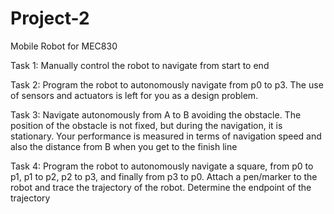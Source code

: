 # Project-2
Mobile Robot for MEC830


Task 1: Manually control the robot to navigate from start to end

Task 2: Program the robot to autonomously navigate from p0 to p3. The use of sensors and
actuators is left for you as a design problem.

Task 3: Navigate autonomously from A to B avoiding the obstacle. The position of the obstacle
is not fixed, but during the navigation, it is stationary. Your performance is measured in terms
of navigation speed and also the distance from B when you get to the finish line

Task 4: Program the robot to autonomously navigate a square, from p0 to p1, p1 to p2, p2 to
p3, and finally from p3 to p0. Attach a pen/marker to the robot and trace the trajectory of the
robot. Determine the endpoint of the trajectory
